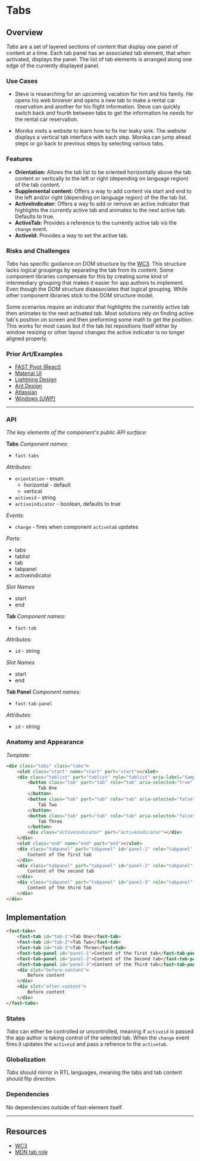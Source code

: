 # Tabs

## Overview

*Tabs* are a set of layered sections of content that display one panel of content at a time. Each tab panel has an associated tab element, that when activated, displays the panel. The list of tab elements is arranged along one edge of the currently displayed panel.

### Use Cases

- Steve is researching for an upcoming vacation for him and his family. He opens his web browser and opens a new tab to make a rental car reservation and another for his flight information. Steve can quickly switch back and fourth between tabs to get the information he needs for the rental car reservation.

- Monika visits a website to learn how to fix her leaky sink. The website displays a vertical tab interface with each step. Monika can jump ahead steps or go back to previous steps by selecting various tabs.
  
### Features

- **Orientation:** Allows the tab list to be oriented horizontally above the tab content or vertically to the left or right (depending on language region) of the tab content.
- **Supplemental content:** Offers a way to add content via start and end to the left and/or right (depending on language region) of the the tab list.
- **ActiveIndicator:** Offers a way to add or remove an active indicator that highlights the currently active tab and animates to the next active tab. Defaults to true.
- **ActiveTab:** Provides a reference to the currently active tab vis the `change` event.
- **ActiveId:** Provides a way to set the active tab.

### Risks and Challenges

*Tabs* has specific guidance on DOM structure by the [WC3](https://w3c.github.io/aria-practices/examples/tabs/tabs-2/tabs.html). This structure lacks logical groupings by separating the tab from its content. Some component libraries compensate for this by creating some kind of intermediary grouping that makes it easier for app authors to implement. Even though the DOM structure disassociates that logical grouping. While other component libraries stick to the DOM structure model. 

Some scenarios require an indicator that highlights the currently active tab then animates to the next activated tab. Most solutions rely on finding active tab's position on screen and then preforming some math to get the position. This works for most cases but if the tab list repositions itself either by window resizing or other layout changes the active indicator is no longer aligned properly.

### Prior Art/Examples
- [FAST Pivot (React)](https://www.npmjs.com/package/@microsoft/fast-components-react-msft)
- [Material UI](https://material-ui.com/components/tabs/)
- [Lightning Design](https://www.lightningdesignsystem.com/components/tabs/)
- [Ant Design](https://ant.design/components/tabs/)
- [Atlassian](https://atlaskit.atlassian.com/packages/core/tabs)
- [Windows (UWP)](https://docs.microsoft.com/en-us/windows/uwp/design/controls-and-patterns/tab-view)

---

### API

*The key elements of the component's public API surface:*

**Tabs**
*Component names:*
- `fast-tabs`

*Attributes:*
- `orientation` - enum
  - horizontal - default
  - vertical
- `activeid` - string
- `activeindicator` - boolean, defaults to true

*Events:*
- `change` - fires when component `activetab` updates

*Parts:*
- tabs
- tablist
- tab
- tabpanel
- activeindicator

*Slot Names*
- start
- end

**Tab**
*Component names:*
- `fast-tab`

*Attributes:*
- `id` - string

*Slot Names*
- start
- end

**Tab Panel**
*Component names:*
- `fast-tab-panel`

*Attributes:*
- `id` - string

### Anatomy and Appearance

*Template:*
```HTML
<div class="tabs" class="tabs">
    <slot class="start" name="start" part="start"></slot>
    <div class="tablist" part="tablist" role="tablist" aria-label="Sample Tabs">
        <button class="tab" part="tab" role="tab" aria-selected="true" aria-controls="panel-1" id="tab-1" tabindex="0">
            Tab One
        </button>
        <button class="tab" part="tab" role="tab" aria-selected="false" aria-controls="panel-2" id="tab-2" tabindex="-1">
            Tab Two
        </button>
        <button class="tab" part="tab" role="tab" aria-selected="false" aria-controls="panel-3" id="tab-3" tabindex="-1">
            Tab Three
        </button>
        <div class="activeindicator" part="activeindicator"></div>
    </div>
    <slot class="end" name="end" part="end"></slot>
    <div class="tabpanel" part="tabpanel" id="panel-1" role="tabpanel" tabindex="0" aria-labelledby="tab-1">
        Content of the first tab
    </div>
    <div class="tabpanel" part="tabpanel" id="panel-2" role="tabpanel" tabindex="0" aria-labelledby="tab-2" hidden>
        Content of the second tab
    </div>
    <div class="tabpanel" part="tabpanel" id="panel-3" role="tabpanel" tabindex="0" aria-labelledby="tab-3" hidden>
        Content of the third tab
    </div>
</div>
```

## Implementation

```HTML
<fast-tabs>
    <fast-tab id="tab-1">Tab One</fast-tab>
    <fast-tab id="tab-2">Tab Two</fast-tab>
    <fast-tab id="tab-3">Tab Three</fast-tab>
    <fast-tab-panel id="panel-1">Content of the first tab</fast-tab-panel>
    <fast-tab-panel id="panel-2">Content of the Second tab</fast-tab-panel>
    <fast-tab-panel id="panel-3">Content of the Third tab</fast-tab-panel>
    <div slot="before-content">
        Before content
    </div>
    <div slot="after-content">
        Before content
    </div>
</fast-tabs>
```

### States

*Tabs* can either be controlled or uncontrolled, meaning if `activeid` is passed the app author is taking control of the selected tab. When the `change` event fires it updates the `activeid` and pass a refrence to the `activetab`.

### Globalization

*Tabs* should mirror in RTL languages, meaning the tabs and tab content should flip direction.

### Dependencies

No dependencies outside of fast-element itself.

---

## Resources
- [WC3](https://w3c.github.io/aria-practices/#tabpanel)
- [MDN tab role](https://developer.mozilla.org/en-US/docs/Web/Accessibility/ARIA/Roles/Tab_Role)